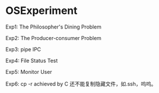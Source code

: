 # OSExperiment
Exp1: The Philosopher's Dining Problem

Exp2: The Producer-consumer Problem

Exp3: pipe IPC

Exp4: File Status Test

Exp5: Monitor User

Exp6: cp -r achieved by C 还不能复制隐藏文件，如.ssh，呜呜。